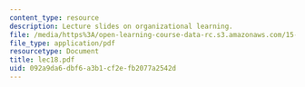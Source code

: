 ```yaml
---
content_type: resource
description: Lecture slides on organizational learning.
file: /media/https%3A/open-learning-course-data-rc.s3.amazonaws.com/15-301-managerial-psychology-fall-2006/092a9da6dbf6a3b1cf2efb2077a2542d_lec18.pdf
file_type: application/pdf
resourcetype: Document
title: lec18.pdf
uid: 092a9da6-dbf6-a3b1-cf2e-fb2077a2542d
---
```

